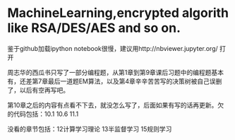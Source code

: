 # MachineLearning,encrypted algorith like RSA/DES/AES and so on.

鉴于github加载ipython notebook很慢，建议用http://nbviewer.jupyter.org/ 打开

周志华的西瓜书只写了一部分编程题，从第1章到第9章课后习题中的编程题基本有，还差第7章最后一道题EM算法，以及第4章辛辛苦苦写的决策树被自己误删了，以后有空再写吧。

第10章之后的内容有点看不下去，就没怎么写了，后面如果有写的话再更新。欠的代码包括：10.1 10.6 11.1

没看的章节包括：12计算学习理论 13半监督学习 15规则学习
